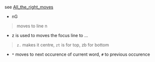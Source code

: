 see [All_the_right_moves](http://vim.wikia.com/wiki/All_the_right_moves)

* nG
>moves to line n

* z is used to moves the focus line to ...
>`z.` makes it centre, `zt` is for top, zb for bottom

* `*` moves to next occurence of current word, `#` to previous occurence
